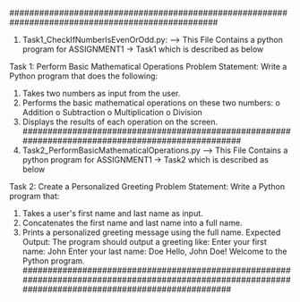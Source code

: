 ##################################################################################################
1. Task1_CheckIfNumberIsEvenOrOdd.py:
	--> This File Contains a python program for ASSIGNMENT1 -> Task1 which is described as below

Task 1: Perform Basic Mathematical Operations
Problem Statement: Write a Python program that does the following:
1.  Takes two numbers as input from the user.
2.  Performs the basic mathematical operations on these two numbers:
o	Addition
o	Subtraction
o	Multiplication
o	Division
3.  Displays the results of each operation on the screen.
##################################################################################################
2. Task2_PerformBasicMathematicalOperations.py 
	--> This File Contains a python program for ASSIGNMENT1 -> Task2 which is described as below

Task 2: Create a Personalized Greeting
Problem Statement: Write a Python program that:
1.  Takes a user's first name and last name as input.
2.  Concatenates the first name and last name into a full name.
3.  Prints a personalized greeting message using the full name.
Expected Output:
The program should output a greeting like:
Enter your first name: John
Enter your last name: Doe
Hello, John Doe! Welcome to the Python program.
######################################################################################################################################################